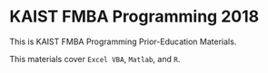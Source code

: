# KAIST FMBA Programming 2018
This is KAIST FMBA Programming Prior-Education Materials.

This materials cover `Excel VBA`, `Matlab`, and `R`.
